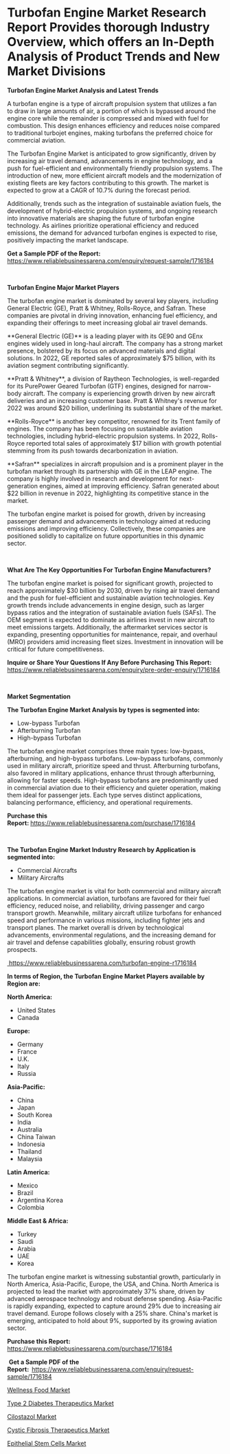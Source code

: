 <p><h1>Turbofan Engine Market Research Report Provides thorough Industry Overview, which offers an In-Depth Analysis of Product Trends and New Market Divisions</h1></p><p><strong>Turbofan Engine Market Analysis and Latest Trends</strong></p>
<p><p>A turbofan engine is a type of aircraft propulsion system that utilizes a fan to draw in large amounts of air, a portion of which is bypassed around the engine core while the remainder is compressed and mixed with fuel for combustion. This design enhances efficiency and reduces noise compared to traditional turbojet engines, making turbofans the preferred choice for commercial aviation.</p><p>The Turbofan Engine Market is anticipated to grow significantly, driven by increasing air travel demand, advancements in engine technology, and a push for fuel-efficient and environmentally friendly propulsion systems. The introduction of new, more efficient aircraft models and the modernization of existing fleets are key factors contributing to this growth. The market is expected to grow at a CAGR of 10.7% during the forecast period. </p><p>Additionally, trends such as the integration of sustainable aviation fuels, the development of hybrid-electric propulsion systems, and ongoing research into innovative materials are shaping the future of turbofan engine technology. As airlines prioritize operational efficiency and reduced emissions, the demand for advanced turbofan engines is expected to rise, positively impacting the market landscape.</p></p>
<p><strong>Get a Sample PDF of the Report:&nbsp;</strong> <a href="https://www.reliablebusinessarena.com/enquiry/request-sample/1716184?utm_campaign=1729&utm_medium=2&utm_source=Github&utm_content=ia&utm_term=23102024&utm_id=turbofan-engine">https://www.reliablebusinessarena.com/enquiry/request-sample/1716184</a></p>
<p>&nbsp;</p>
<p><strong>Turbofan Engine Major Market Players</strong></p>
<p><p>The turbofan engine market is dominated by several key players, including General Electric (GE), Pratt & Whitney, Rolls-Royce, and Safran. These companies are pivotal in driving innovation, enhancing fuel efficiency, and expanding their offerings to meet increasing global air travel demands.</p><p>**General Electric (GE)** is a leading player with its GE90 and GEnx engines widely used in long-haul aircraft. The company has a strong market presence, bolstered by its focus on advanced materials and digital solutions. In 2022, GE reported sales of approximately $75 billion, with its aviation segment contributing significantly.</p><p>**Pratt & Whitney**, a division of Raytheon Technologies, is well-regarded for its PurePower Geared Turbofan (GTF) engines, designed for narrow-body aircraft. The company is experiencing growth driven by new aircraft deliveries and an increasing customer base. Pratt & Whitney's revenue for 2022 was around $20 billion, underlining its substantial share of the market.</p><p>**Rolls-Royce** is another key competitor, renowned for its Trent family of engines. The company has been focusing on sustainable aviation technologies, including hybrid-electric propulsion systems. In 2022, Rolls-Royce reported total sales of approximately $17 billion with growth potential stemming from its push towards decarbonization in aviation.</p><p>**Safran** specializes in aircraft propulsion and is a prominent player in the turbofan market through its partnership with GE in the LEAP engine. The company is highly involved in research and development for next-generation engines, aimed at improving efficiency. Safran generated about $22 billion in revenue in 2022, highlighting its competitive stance in the market.</p><p>The turbofan engine market is poised for growth, driven by increasing passenger demand and advancements in technology aimed at reducing emissions and improving efficiency. Collectively, these companies are positioned solidly to capitalize on future opportunities in this dynamic sector.</p></p>
<p>&nbsp;</p>
<p><strong>What Are The Key Opportunities For Turbofan Engine Manufacturers?</strong></p>
<p><p>The turbofan engine market is poised for significant growth, projected to reach approximately $30 billion by 2030, driven by rising air travel demand and the push for fuel-efficient and sustainable aviation technologies. Key growth trends include advancements in engine design, such as larger bypass ratios and the integration of sustainable aviation fuels (SAFs). The OEM segment is expected to dominate as airlines invest in new aircraft to meet emissions targets. Additionally, the aftermarket services sector is expanding, presenting opportunities for maintenance, repair, and overhaul (MRO) providers amid increasing fleet sizes. Investment in innovation will be critical for future competitiveness.</p></p>
<p><strong>Inquire or Share Your Questions If Any Before Purchasing This Report:</strong> <a href="https://www.reliablebusinessarena.com/enquiry/pre-order-enquiry/1716184?utm_campaign=1729&utm_medium=2&utm_source=Github&utm_content=ia&utm_term=23102024&utm_id=turbofan-engine">https://www.reliablebusinessarena.com/enquiry/pre-order-enquiry/1716184</a></p>
<p>&nbsp;</p>
<p><strong>Market Segmentation</strong></p>
<p><strong>The Turbofan Engine Market Analysis by types is segmented into:</strong></p>
<p><ul><li>Low-bypass Turbofan</li><li>Afterburning Turbofan</li><li>High-bypass Turbofan</li></ul></p>
<p><p>The turbofan engine market comprises three main types: low-bypass, afterburning, and high-bypass turbofans. Low-bypass turbofans, commonly used in military aircraft, prioritize speed and thrust. Afterburning turbofans, also favored in military applications, enhance thrust through afterburning, allowing for faster speeds. High-bypass turbofans are predominantly used in commercial aviation due to their efficiency and quieter operation, making them ideal for passenger jets. Each type serves distinct applications, balancing performance, efficiency, and operational requirements.</p></p>
<p><strong>Purchase this Report:&nbsp;</strong><a href="https://www.reliablebusinessarena.com/purchase/1716184?utm_campaign=1729&utm_medium=2&utm_source=Github&utm_content=ia&utm_term=23102024&utm_id=turbofan-engine">https://www.reliablebusinessarena.com/purchase/1716184</a></p>
<p>&nbsp;</p>
<p><strong>The Turbofan Engine Market Industry Research by Application is segmented into:</strong></p>
<p><ul><li>Commercial Aircrafts</li><li>Military Aircrafts</li></ul></p>
<p><p>The turbofan engine market is vital for both commercial and military aircraft applications. In commercial aviation, turbofans are favored for their fuel efficiency, reduced noise, and reliability, driving passenger and cargo transport growth. Meanwhile, military aircraft utilize turbofans for enhanced speed and performance in various missions, including fighter jets and transport planes. The market overall is driven by technological advancements, environmental regulations, and the increasing demand for air travel and defense capabilities globally, ensuring robust growth prospects.</p></p>
<p><a href="https://www.reliablebusinessarena.com/turbofan-engine-r1716184?utm_campaign=1729&utm_medium=2&utm_source=Github&utm_content=ia&utm_term=23102024&utm_id=turbofan-engine">&nbsp;https://www.reliablebusinessarena.com/turbofan-engine-r1716184</a></p>
<p><strong>In terms of Region, the Turbofan Engine Market Players available by Region are:</strong></p>
<p>
    <p> <strong> North America: </strong>
        <ul>
            <li>United States</li>
            <li>Canada</li>
        </ul>
        </p> 
    <p> <strong> Europe: </strong>
        <ul>
            <li>Germany</li>
            <li>France</li>
            <li>U.K.</li>
            <li>Italy</li>
            <li>Russia</li>
        </ul>
        </p> 
    <p> <strong> Asia-Pacific: </strong>
        <ul>
            <li>China</li>
            <li>Japan</li>
            <li>South Korea</li>
            <li>India</li>
            <li>Australia</li>
            <li>China Taiwan</li>
            <li>Indonesia</li>
            <li>Thailand</li>
            <li>Malaysia</li>
        </ul>
        </p> 
    <p> <strong> Latin America: </strong>
        <ul>
            <li>Mexico</li>
            <li>Brazil</li>
            <li>Argentina Korea</li>
            <li>Colombia</li>
        </ul>
        </p> 
    <p> <strong> Middle East & Africa: </strong>
        <ul>
            <li>Turkey</li>
            <li>Saudi</li>
            <li>Arabia</li>
            <li>UAE</li>
            <li>Korea</li>
        </ul>
    </p>
    </p>
<p><p>The turbofan engine market is witnessing substantial growth, particularly in North America, Asia-Pacific, Europe, the USA, and China. North America is projected to lead the market with approximately 37% share, driven by advanced aerospace technology and robust defense spending. Asia-Pacific is rapidly expanding, expected to capture around 29% due to increasing air travel demand. Europe follows closely with a 25% share. China's market is emerging, anticipated to hold about 9%, supported by its growing aviation sector.</p></p>
<p><strong>Purchase this Report: </strong><a href="https://www.reliablebusinessarena.com/purchase/1716184?utm_campaign=1729&utm_medium=2&utm_source=Github&utm_content=ia&utm_term=23102024&utm_id=turbofan-engine">https://www.reliablebusinessarena.com/purchase/1716184</a></p>
<p>&nbsp;<strong>Get a Sample PDF of the Report:&nbsp;&nbsp;</strong><a href="https://www.reliablebusinessarena.com/enquiry/request-sample/1716184?utm_campaign=1729&utm_medium=2&utm_source=Github&utm_content=ia&utm_term=23102024&utm_id=turbofan-engine">https://www.reliablebusinessarena.com/enquiry/request-sample/1716184</a></p>
<p><strong></strong></p>
<p><p><a href="https://www.linkedin.com/pulse/strategic-roadmap-global-wellness-food-market-insights-opportunities-piv5c?utm_campaign=1729&utm_medium=2&utm_source=Github&utm_content=ia&utm_term=23102024&utm_id=turbofan-engine">Wellness Food Market</a></p><p><a href="https://www.linkedin.com/pulse/type-2-diabetes-therapeutics-momentum-charting-123-cagr-jhbde?utm_campaign=1729&utm_medium=2&utm_source=Github&utm_content=ia&utm_term=23102024&utm_id=turbofan-engine">Type 2 Diabetes Therapeutics Market</a></p><p><a href="https://www.linkedin.com/pulse/cilostazol-industry-sector-market-dynamics-future-scenarios-vkwgc?utm_campaign=1729&utm_medium=2&utm_source=Github&utm_content=ia&utm_term=23102024&utm_id=turbofan-engine">Cilostazol Market</a></p><p><a href="https://www.linkedin.com/pulse/market-leaders-laggards-global-cystic-fibrosis-therapeutics-rm47e?utm_campaign=1729&utm_medium=2&utm_source=Github&utm_content=ia&utm_term=23102024&utm_id=turbofan-engine">Cystic Fibrosis Therapeutics Market</a></p><p><a href="https://www.linkedin.com/pulse/emerging-technologies-reshaping-epithelial-stem-cells-hwkbe?utm_campaign=1729&utm_medium=2&utm_source=Github&utm_content=ia&utm_term=23102024&utm_id=turbofan-engine">Epithelial Stem Cells Market</a></p></p>